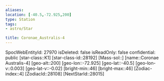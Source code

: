 ```yaml
---
aliases: 
location: [-40.5,-72.925,200]
type: Station
tags:
- astro/Star

title: Coronae_Australis-4
---
```

SpocWebEntityId: 27970
isDeleted: false
isReadOnly: false
confidential: public
[star-class::K1]
[star-class-id::28192]
[Mass-sol::]
[name::Coronae Australis-4]
[geo-alt::200]
[geo-lon::-72.925]
[geo-lat::-40.5]
[geo-lon-v::0.003]
[geo-lat-v::-0.02]
[bright-min::46]
[bright-max::46]
[Zodiac-index::4]
[ZodiacId::28108]
[NextStarId::28015]



